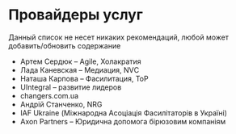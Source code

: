 # Провайдеры услуг

Данный список не несет никаких рекомендаций, любой может добавить/обновить содержание

* Артем Сердюк – Agile, Холакратия
* Лада Каневская – Медиация, NVС
* Наташа Карпова – Фасилитация, ToP
* UIntegral – развитие лидеров
* changers.com.ua
* Андрій Станченко, NRG
* IAF Ukraine \(Міжнародна Асоціація Фасилітаторів в Україні\)
* Axon Partners – Юридична допомога бірюзовим компаніям

## 

